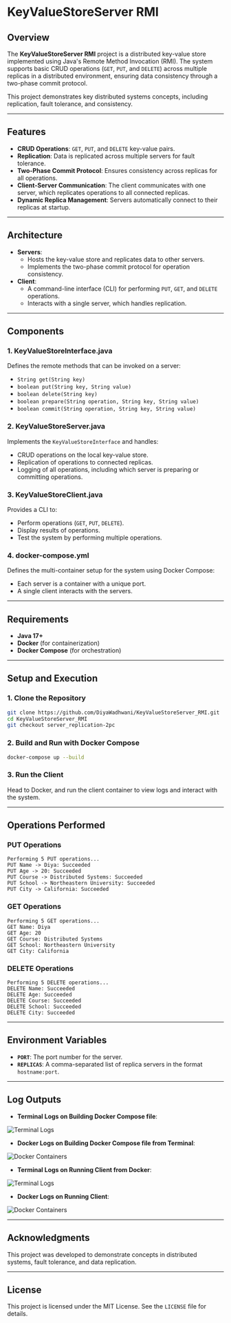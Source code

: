 # KeyValueStoreServer RMI

## Overview

The **KeyValueStoreServer RMI** project is a distributed key-value store implemented using Java's Remote Method Invocation (RMI). The system supports basic CRUD operations (`GET`, `PUT`, and `DELETE`) across multiple replicas in a distributed environment, ensuring data consistency through a two-phase commit protocol.

This project demonstrates key distributed systems concepts, including replication, fault tolerance, and consistency.

---

## Features

- **CRUD Operations**: `GET`, `PUT`, and `DELETE` key-value pairs.
- **Replication**: Data is replicated across multiple servers for fault tolerance.
- **Two-Phase Commit Protocol**: Ensures consistency across replicas for all operations.
- **Client-Server Communication**: The client communicates with one server, which replicates operations to all connected replicas.
- **Dynamic Replica Management**: Servers automatically connect to their replicas at startup.

---

## Architecture

- **Servers**:
  - Hosts the key-value store and replicates data to other servers.
  - Implements the two-phase commit protocol for operation consistency.
- **Client**:
  - A command-line interface (CLI) for performing `PUT`, `GET`, and `DELETE` operations.
  - Interacts with a single server, which handles replication.

---

## Components

### 1. **KeyValueStoreInterface.java**

Defines the remote methods that can be invoked on a server:

- `String get(String key)`
- `boolean put(String key, String value)`
- `boolean delete(String key)`
- `boolean prepare(String operation, String key, String value)`
- `boolean commit(String operation, String key, String value)`

### 2. **KeyValueStoreServer.java**

Implements the `KeyValueStoreInterface` and handles:

- CRUD operations on the local key-value store.
- Replication of operations to connected replicas.
- Logging of all operations, including which server is preparing or committing operations.

### 3. **KeyValueStoreClient.java**

Provides a CLI to:

- Perform operations (`GET`, `PUT`, `DELETE`).
- Display results of operations.
- Test the system by performing multiple operations.

### 4. **docker-compose.yml**

Defines the multi-container setup for the system using Docker Compose:

- Each server is a container with a unique port.
- A single client interacts with the servers.

---

## Requirements

- **Java 17+**
- **Docker** (for containerization)
- **Docker Compose** (for orchestration)

---

## Setup and Execution

### 1. **Clone the Repository**

```bash
git clone https://github.com/DiyaWadhwani/KeyValueStoreServer_RMI.git
cd KeyValueStoreServer_RMI
git checkout server_replication-2pc
```

### 2. **Build and Run with Docker Compose**

```bash
docker-compose up --build
```

### 3. **Run the Client**

Head to Docker, and run the client container to view logs and interact with the system.

---

## Operations Performed

### PUT Operations

```plaintext
Performing 5 PUT operations...
PUT Name -> Diya: Succeeded
PUT Age -> 20: Succeeded
PUT Course -> Distributed Systems: Succeeded
PUT School -> Northeastern University: Succeeded
PUT City -> California: Succeeded
```

### GET Operations

```plaintext
Performing 5 GET operations...
GET Name: Diya
GET Age: 20
GET Course: Distributed Systems
GET School: Northeastern University
GET City: California
```

### DELETE Operations

```plaintext
Performing 5 DELETE operations...
DELETE Name: Succeeded
DELETE Age: Succeeded
DELETE Course: Succeeded
DELETE School: Succeeded
DELETE City: Succeeded
```

---

## Environment Variables

- **`PORT`**: The port number for the server.
- **`REPLICAS`**: A comma-separated list of replica servers in the format `hostname:port`.

---

## Log Outputs

- **Terminal Logs on Building Docker Compose file**:

![Terminal Logs](images/terminalLogsBuild.png "Terminal Logs Build")

- **Docker Logs on Building Docker Compose file from Terminal**:

![Docker Containers](images/dockerContainersBuild.png "Docker Containers Build")

- **Terminal Logs on Running Client from Docker**:

![Terminal Logs](images/terminalLogsRun.png "Terminal Logs Run")

- **Docker Logs on Running Client**:

![Docker Containers](images/dockerContainersRun.png "Docker Containers Run")

---

## Acknowledgments

This project was developed to demonstrate concepts in distributed systems, fault tolerance, and data replication.

---

## License

This project is licensed under the MIT License. See the `LICENSE` file for details.
